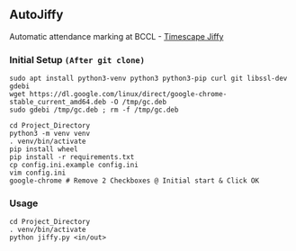 ## AutoJiffy
Automatic attendance marking at BCCL - [Timescape Jiffy](https://jiffy.timesgroup.com/)

### Initial Setup `(After git clone)`
 ```
sudo apt install python3-venv python3 python3-pip curl git libssl-dev gdebi
wget https://dl.google.com/linux/direct/google-chrome-stable_current_amd64.deb -O /tmp/gc.deb
sudo gdebi /tmp/gc.deb ; rm -f /tmp/gc.deb

cd Project_Directory
python3 -m venv venv
. venv/bin/activate
pip install wheel
pip install -r requirements.txt
cp config.ini.example config.ini
vim config.ini
google-chrome # Remove 2 Checkboxes @ Initial start & Click OK
```

### Usage
```
cd Project_Directory
. venv/bin/activate
python jiffy.py <in/out>
```
